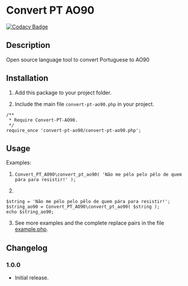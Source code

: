 # Convert PT AO90

[![Codacy Badge](https://api.codacy.com/project/badge/Grade/cbdc5b23059143879de61527501ba199)](https://app.codacy.com/gh/pedro-mendonca/Convert-PT-AO90?utm_source=github.com&utm_medium=referral&utm_content=pedro-mendonca/Convert-PT-AO90&utm_campaign=Badge_Grade)

## Description
Open source language tool to convert Portuguese to AO90

## Installation

1. Add this package to your project folder.

2. Include the main file `convert-pt-ao90.php` in your project.
```
/**
 * Require Convert-PT-AO90.
 */
require_once 'convert-pt-ao90/convert-pt-ao90.php';
```

## Usage

Examples:

1. `Convert_PT_AO90\convert_pt_ao90( 'Não me pélo pelo pêlo de quem pára para resistir!' );`

2.
```
$string = 'Não me pélo pelo pêlo de quem pára para resistir!';
$string_ao90 = Convert_PT_AO90\convert_pt_ao90( $string );
echo $string_ao90;
```

3. See more examples and the complete replace pairs in the file [example.php](https://github.com/pedro-mendonca/Convert-PT-AO90/blob/main/example.php).

## Changelog ##

### 1.0.0 ###
*   Initial release.
